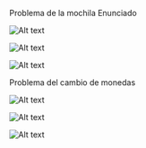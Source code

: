 
Problema de la mochila
Enunciado

![Alt text](mochilaE.png)

![Alt text](md.png)

![Alt text](m.png)

Problema del cambio de monedas

![Alt text](monedasE.png)

![Alt text](monedas.png)

![Alt text](c.png)

